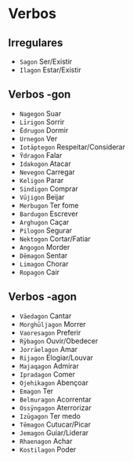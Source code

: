 # Verbos

## Irregulares

-   `Sagon` Ser/Existir
-   `Ilagon` Estar/Existir

## Verbos -gon

-   `Nagegon` Suar
-   `Līrigon` Sorrir
-   `Ēdrugon` Dormir
-   `Urnegon` Ver
-   `Iotāptegon` Respeitar/Considerar
-   `Ȳdragon` Falar
-   `Idakogon` Atacar
-   `Nevegon` Carregar
-   `Keligon` Parar
-   `Sindigon` Comprar
-   `Vūjigon` Beijar
-   `Merbugon` Ter fome
-   `Bardugon` Escrever
-   `Arghugon` Caçar
-   `Pilogon` Segurar
-   `Nektogon` Cortar/Fatiar
-   `Angogon` Morder
-   `Dēmagon` Sentar
-   `Limagon` Chorar
-   `Ropagon` Cair

## Verbos -agon

-   `Vāedagon` Cantar
-   `Morghūljagon` Morrer
-   `Vaoresagon` Preferir
-   `Rȳbagon` Ouvir/Obedecer
-   `Jorrāelagon` Amar
-   `Rijagon` Elogiar/Louvar
-   `Majaqagon` Admirar
-   `Ipradagon` Comer
-   `Ojehikagon` Abençoar
-   `Emagon` Ter
-   `Belmuragon` Acorrentar
-   `Ossȳngagon` Aterrorizar
-   `Izūgagon` Ter medo
-   `Tēmagon` Cutucar/Picar
-   `Jemagon` Guiar/Liderar
-   `Rhaenagon` Achar
-   `Kostilagon` Poder
